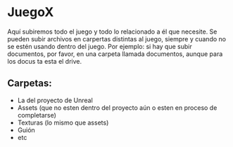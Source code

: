# JuegoX
Aquí subiremos todo el juego y todo lo relacionado a él que necesite.
Se pueden subir archivos en carpertas distintas al juego, siempre y cuando no se estén usando dentro del juego.
Por ejemplo: si hay que subir documentos, por favor, en una carpeta llamada documentos, aunque para los docus ta esta el drive.

## Carpetas:
- La del proyecto de Unreal
- Assets (que no esten dentro del proyecto aún o esten en proceso de completarse)
- Texturas (lo mismo que assets)
- Guión
- etc
